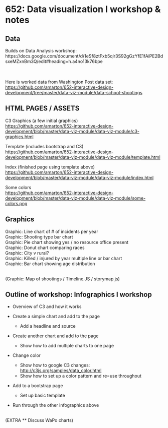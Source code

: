 <h1>652: Data visualization I workshop & notes</h1>


<h2>Data</h2>
Builds on Data Analysis workshop:<br>
https://docs.google.com/document/d/1eSf8ztFxb5qir3S92gGzYfE1fAiPE2BdsxeMZxnBm3Q/edit#heading=h.a4no13k76bpe

<br><br>
Here is worked data from Washington Post data set:<br> https://github.com/amarton/652-interactive-design-development/tree/master/data-viz-module/data-school-shootings


<h2>HTML PAGES / ASSETS</h2>

C3 Graphics (a few initial graphics)<br>
https://github.com/amarton/652-interactive-design-development/blob/master/data-viz-module/data-viz-module/c3-graphics.html

Template (includes bootstrap and C3)<br>
https://github.com/amarton/652-interactive-design-development/blob/master/data-viz-module/data-viz-module/template.html

Index (finished page using template above)<br>
https://github.com/amarton/652-interactive-design-development/blob/master/data-viz-module/data-viz-module/index.html

Some colors<br>
https://github.com/amarton/652-interactive-design-development/blob/master/data-viz-module/data-viz-module/some-colors.png


<h2>Graphics</h2>
Graphic: Line chart of # of incidents per year<br>
Graphic: Shooting type bar chart<br>
Graphic: Pie chart showing yes / no resource office present<br>
Graphic: Donut chart comparing races<br>
Graphic: City v rural?<br>
Graphic: Killed / injured by year multiple line or bar chart<br>
Graphic: Bar chart showing age distribution<br><br>

(Graphic: Map of shootings / Timeline.JS / storymap.js)


<h2>Outline of workshop: Infographics I workshop</h2>

- Overview of C3 and how it works<br>

- Create a simple chart and add to the page<br>
	- Add a headline and source

- Create another chart and add to the page<br>
	- Show how to add multiple charts to one page

- Change color<br>
	- Show how to google C3 changes: http://c3js.org/samples/data_color.html
	- Show how to set up a color pattern and re=use throughout

- Add to a bootstrap page<br>
	- Set up basic template

- Run through the other infographics above<br><br>

(EXTRA ** Discuss WaPo charts)
